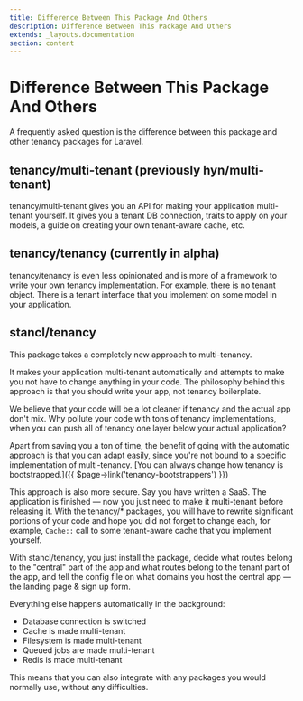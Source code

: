 ```yaml
---
title: Difference Between This Package And Others
description: Difference Between This Package And Others
extends: _layouts.documentation
section: content
---
```


# Difference Between This Package And Others

A frequently asked question is the difference between this package and other tenancy packages for Laravel.

## tenancy/multi-tenant (previously hyn/multi-tenant)

tenancy/multi-tenant gives you an API for making your application multi-tenant yourself. It gives you a tenant DB connection, traits to apply on your models, a guide on creating your own tenant-aware cache, etc.

## tenancy/tenancy (currently in alpha)

tenancy/tenancy is even less opinionated and is more of a framework to write your own tenancy implementation. For example, there is no tenant object. There is a tenant interface that you implement on some model in your application.

## stancl/tenancy

This package takes a completely new approach to multi-tenancy.

It makes your application multi-tenant automatically and attempts to make you not have to change anything in your code. The philosophy behind this approach is that you should write your app, not tenancy boilerplate.

We believe that your code will be a lot cleaner if tenancy and the actual app don't mix. Why pollute your code with tons of tenancy implementations, when you can push all of tenancy one layer below your actual application?

Apart from saving you a ton of time, the benefit of going with the automatic approach is that you can adapt easily, since you're not bound to a specific implementation of multi-tenancy. [You can always change how tenancy is bootstrapped.]({{ $page->link('tenancy-bootstrappers') }})

This approach is also more secure. Say you have written a SaaS. The application is finished &mdash; now you just need to make it multi-tenant before releasing it. With the tenancy/\* packages, you will have to rewrite significant portions of your code and hope you did not forget to change each, for example, `Cache::` call to some tenant-aware cache that you implement yourself.

With stancl/tenancy, you just install the package, decide what routes belong to the "central" part of the app and what routes belong to the tenant part of the app, and tell the config file on what domains you host the central app &mdash; the landing page & sign up form.

Everything else happens automatically in the background:
- Database connection is switched
- Cache is made multi-tenant
- Filesystem is made multi-tenant
- Queued jobs are made multi-tenant
- Redis is made multi-tenant

This means that you can also integrate with any packages you would normally use, without any difficulties.
